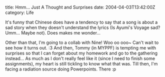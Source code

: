 title: Hmm… Just A Thought and Surprises
date: 2004-04-03T13:42:00Z
category: Life

It's funny that Chinese does have a tendency to say that a song is about a sad story when they doesn't understand the lyrics (Is Ayumi's Voyage sad? Umm… Maybe not). Does makes me wonder…

Other than that, I'm going to a collab with Nine! Woo oo ooo~ Can't wait to see how it turns out. :3 And then, Tommy (in MYPPF) is tempting me with surprises so that I can forget about my homework and go to the gathering instead… As much as I don't really feel like it (since I need to finish some assignments), my heart is still tickling to know what that was. Till then, I'm facing a radiation source doing Powerpoints. There :p
